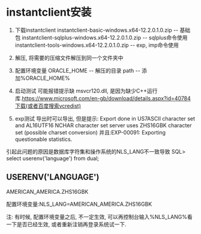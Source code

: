 # instantclient安装

1. 下载instantclient
instantclient-basic-windows.x64-12.2.0.1.0.zip -- 基础包
instantclient-sqlplus-windows.x64-12.2.0.1.0.zip -- sqlplus命令使用
instantclient-tools-windows.x64-12.2.0.1.0.zip -- exp, imp命令使用

2. 解压, 将需要的压缩文件解压到同一个文件夹中

3. 配置环境变量
ORACLE_HOME -- 解压的目录
path -- 添加%ORACLE_HOME%

4. 启动测试
可能报错提示缺 msvcr120.dll, 是因为缺少C++运行库.https://www.microsoft.com/en-gb/download/details.aspx?id=40784下载(或者百度搜索vcredist)

5. exp测试
导出时可以导出, 但是提示: Export done in US7ASCII character set and AL16UTF16 NCHAR character set server uses ZHS16GBK character set (possible charset conversion)
并且:EXP-00091: Exporting questionable statistics.

引起此问题的原因是数据库字符集和操作系统的NLS_LANG不一致导致
SQL> select userenv('language') from dual;

USERENV('LANGUAGE')
----------------------------------------------------
AMERICAN_AMERICA.ZHS16GBK

配置环境变量:NLS_LANG=AMERICAN_AMERICA.ZHS16GBK

注: 有时候, 配置环境变量之后, 不一定生效, 可以再控制台输入%NLS_LANG%看一下是否已经生效, 或者重新注销再登录系统试一下.